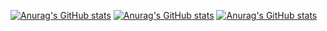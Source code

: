 [![Anurag's GitHub stats](https://github-readme-stats.vercel.app/api?username=umitbeniz&show_icons=true&count_private=true&theme=highcontrast&hide=contribs)](https://github.com/anuraghazra/github-readme-stats) [![Anurag's GitHub stats](https://github-readme-stats.vercel.app/api?username=umitbeniz&show_icons=true&count_private=false&theme=highcontrast&hide=contribs)](https://github.com/anuraghazra/github-readme-stats) [![Anurag's GitHub stats](https://github-readme-stats.vercel.app/api/top-langs/?username=umitbeniz&count_private=true&layout=compact&theme=highcontrast)](https://github.com/anuraghazra/github-readme-stats)

